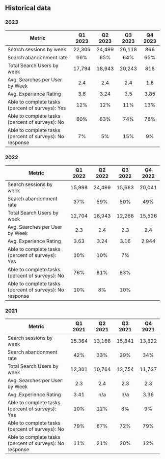 ## Historical data

### 2023

|	Metric	|	Q1 2023 | Q2 2023 | Q3 2023 | Q4 2023 | 
| --- | :---:|:---:|:---:|:---:|
| Search sessions by week | 22,306 | 24,499 | 26,118 | 866 
| Search abandonment rate | 66% | 65% |  64% | 65%
| Total Search Users by week | 17,794 | 18,943| 20,243 | 818
| Avg. Searches per User by Week |  2.4 | 2.4 |  2.4 | 1.8
| Avg. Experience Rating | 3.6 | 3.24 | 3.5 |  3.85
| Able to complete tasks (percent of surveys): Yes | 12% | 12%| 11% | 13%
| Able to complete tasks (percent of surveys): No | 80% | 83% | 74% | 78%
| Able to complete tasks (percent of surveys): No response | 7% |5% | 15% | 9%

### 2022

|	Metric	|	Q1 2022 | Q2 2022 | Q3 2022 | Q4 2022 | 
| --- | :---:|:---:|:---:|:---:|
| Search sessions by week |15,998  |24,499 |15,683|20,041
| Search abandonment rate | 37% | 59%| 50% |49%
| Total Search Users by week | 12,704 |18,943 | 12,268|15,526
| Avg. Searches per User by Week | 2.3 | 2.4| 2.3 |2.4
| Avg. Experience Rating |3.63 | 3.24 |3.16 |2.944 |
| Able to complete tasks (percent of surveys): Yes| 10% |10% |7% |
| Able to complete tasks (percent of surveys): No | 76% |  81% | 83%|
| Able to complete tasks (percent of surveys): No response | 10% | 8%| 10% |

### 2021

|	Metric	|	Q1 2021 | Q2 2021 | Q3 2021 | Q4 2021 | 
| --- | :---:|:---:|:---:|:---:|
| Search sessions by week | 15.364 |13,166 |15,841 |13,822
| Search abandonment rate | 42% | 33% |29% |34%
| Total Search Users by week | 12,301  |10,764 |12,754 |11,737
| Avg. Searches per User by Week | 2.3 | 2.4| 2.3|2.3
| Avg. Experience Rating |3.41  | n/a | n/a | 3.36 |
| Able to complete tasks (percent of surveys): Yes | 10% | 12%|8% |9%
| Able to complete tasks (percent of surveys): No| 79% | 67%|72% |79%
| Able to complete tasks (percent of surveys): No response |11% | 21% |20% |12%

